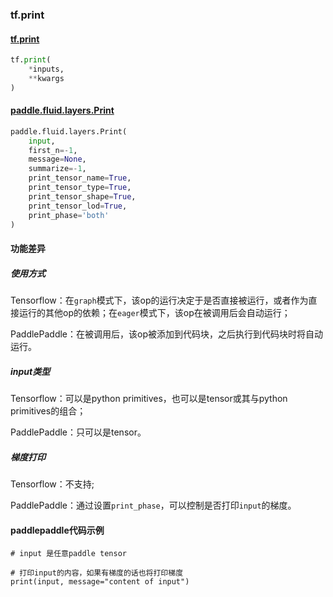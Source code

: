 ### tf.print

#### [tf.print](https://www.tensorflow.org/api_docs/python/tf/print)

```python
tf.print(
    *inputs,
    **kwargs
)
```

#### [paddle.fluid.layers.Print](http://paddlepaddle.org/documentation/docs/zh/1.3/api_cn/layers_cn.html#print)
```python
paddle.fluid.layers.Print(
	input, 
	first_n=-1, 
	message=None, 
	summarize=-1, 
	print_tensor_name=True, 
	print_tensor_type=True, 
	print_tensor_shape=True, 
	print_tensor_lod=True, 
	print_phase='both'
)
```

#### 功能差异

##### 使用方式
Tensorflow：在`graph`模式下，该op的运行决定于是否直接被运行，或者作为直接运行的其他op的依赖；在`eager`模式下，该op在被调用后会自动运行；  

PaddlePaddle：在被调用后，该op被添加到代码块，之后执行到代码块时将自动运行。

##### input类型
Tensorflow：可以是python primitives，也可以是tensor或其与python primitives的组合；  

PaddlePaddle：只可以是tensor。

##### 梯度打印
Tensorflow：不支持;  

PaddlePaddle：通过设置`print_phase`，可以控制是否打印`input`的梯度。


#### paddlepaddle代码示例
```
# input 是任意paddle tensor

# 打印input的内容，如果有梯度的话也将打印梯度
print(input, message="content of input")
 

```